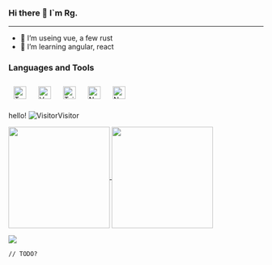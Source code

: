 ### Hi there 👋 I`m Rg.

<hr/>

- 🌱 I’m useing vue, a few rust
- 🔭 I’m learning angular, react

### Languages and Tools

<a href="https://www.typescriptlang.org/" target="_blank"><img style="margin: 10px" src="https://profilinator.rishav.dev/skills-assets/typescript-original.svg" alt="TypeScript" height="25" /></a>
<a href="https://vuejs.org/" target="_blank"><img style="margin: 10px" src="https://profilinator.rishav.dev/skills-assets/vuejs-original-wordmark.svg" alt="Vue.js" height="25" /></a>
<a href="https://www.tailwindcss.com/" target="_blank"><img style="margin: 10px" src="https://profilinator.rishav.dev/skills-assets/tailwindcss.svg" alt="Tailwind CSS" height="25" /></a>
<a href="https://nuxtjs.org/" target="_blank"><img style="margin: 10px" src="https://profilinator.rishav.dev/skills-assets/nuxt.png" alt="Nuxt JS" height="25" /></a>
<a href="https://nodejs.org/" target="_blank"><img style="margin: 10px" src="https://profilinator.rishav.dev/skills-assets/nodejs-original-wordmark.svg" alt="Node.js" height="25" /></a>
<!--  <a href="https://www.python.org/" target="_blank"><img style="margin: 10px" src="https://profilinator.rishav.dev/skills-assets/python-original.svg" alt="Python" height="25" /></a>
<a href="https://www.rust-lang.org/" target="_blank"><img style="margin: 10px" src="https://profilinator.rishav.dev/skills-assets/rust-plain.svg" alt="Rust" height="25" /></a>
<a href="https://reactjs.org/" target="_blank"><img style="margin: 10px" src="https://profilinator.rishav.dev/skills-assets/react-original-wordmark.svg" alt="React" height="25" /></a> -->

hello! ![Visitor](https://profile-counter.glitch.me/Gehbt/count.svg)Visitor

<a align="center" href="https://github.com/Gehbt">
  <img align="center" src="https://github-readme-stats.vercel.app/api?username=Gehbt" height="200" />
  <img align="center" src="https://github-readme-stats.vercel.app/api/top-langs/?username=Gehbt&layout=compact" height="200" />
</a>
<p>

<span>![](https://www.codewars.com/users/Mantissa/badges/micro)</span></p>
<code>// TODO?</code>

